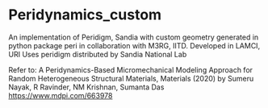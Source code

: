 # Peridynamics_custom
An implementation of Peridigm, Sandia with custom geometry generated in python package peri in collaboration with M3RG, IITD. Developed in LAMCI, URI
Uses peridigm distributed by Sandia National Lab

Refer to:
A Peridynamics-Based Micromechanical Modeling Approach for Random Heterogeneous Structural Materials, Materials (2020) by Sumeru Nayak, R Ravinder, NM Krishnan, Sumanta Das
https://www.mdpi.com/663978
